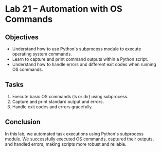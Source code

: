 # Lab 21 – Automation with OS Commands

## Objectives
- Understand how to use Python's subprocess module to execute operating system commands.
- Learn to capture and print command outputs within a Python script.
- Understand how to handle errors and different exit codes when running OS commands.

## Tasks
1. Execute basic OS commands (ls or dir) using subprocess.
2. Capture and print standard output and errors.
3. Handle exit codes and errors gracefully.

## Conclusion
In this lab, we automated task executions using Python's subprocess module. 
We successfully executed OS commands, captured their outputs, and handled errors, making scripts more robust and reliable.
